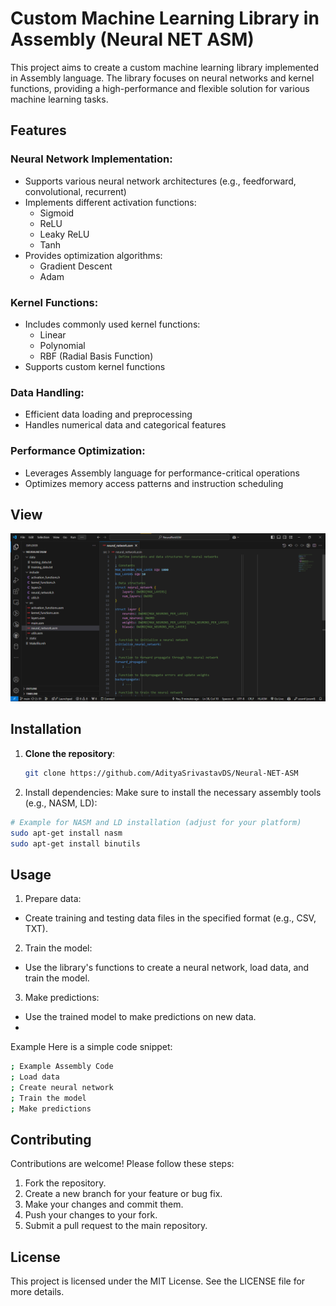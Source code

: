 # Custom Machine Learning Library in Assembly (Neural NET ASM)

This project aims to create a custom machine learning library implemented in Assembly language. The library focuses on neural networks and kernel functions, providing a high-performance and flexible solution for various machine learning tasks.

## Features

### Neural Network Implementation:
- Supports various neural network architectures (e.g., feedforward, convolutional, recurrent)
- Implements different activation functions:
  - Sigmoid
  - ReLU
  - Leaky ReLU
  - Tanh
- Provides optimization algorithms:
  - Gradient Descent
  - Adam

### Kernel Functions:
- Includes commonly used kernel functions:
  - Linear
  - Polynomial
  - RBF (Radial Basis Function)
- Supports custom kernel functions

### Data Handling:
- Efficient data loading and preprocessing
- Handles numerical data and categorical features

### Performance Optimization:
- Leverages Assembly language for performance-critical operations
- Optimizes memory access patterns and instruction scheduling

## View
![Project Logo](static/view.png)

## Installation

1. **Clone the repository**:
   ```bash
   git clone https://github.com/AdityaSrivastavDS/Neural-NET-ASM
   ```
2. Install dependencies: Make sure to install the necessary assembly tools (e.g., NASM, LD):
```bash
# Example for NASM and LD installation (adjust for your platform)
sudo apt-get install nasm
sudo apt-get install binutils
```

## Usage
1. Prepare data:
- Create training and testing data files in the specified format (e.g., CSV, TXT).

2. Train the model:
- Use the library's functions to create a neural network, load data, and train the model.

3. Make predictions:
- Use the trained model to make predictions on new data.
- 
Example
Here is a simple code snippet:

```bash
; Example Assembly Code
; Load data
; Create neural network
; Train the model
; Make predictions
```

## Contributing
Contributions are welcome! Please follow these steps:

1. Fork the repository.
2. Create a new branch for your feature or bug fix.
3. Make your changes and commit them.
4. Push your changes to your fork.
5. Submit a pull request to the main repository.

## License
This project is licensed under the MIT License. See the LICENSE file for more details.

